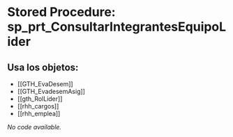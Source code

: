 # Stored Procedure: sp_prt_ConsultarIntegrantesEquipoLider

## Usa los objetos:
- [[GTH_EvaDesem]]
- [[GTH_EvadesemAsig]]
- [[gth_RolLider]]
- [[rhh_cargos]]
- [[rhh_emplea]]

*No code available.*
